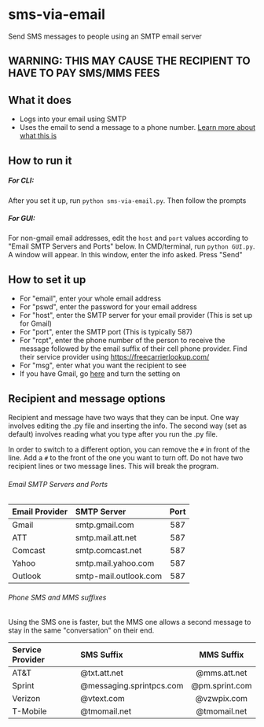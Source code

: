 # sms-via-email
Send SMS messages to people using an SMTP email server
## WARNING: THIS MAY CAUSE THE RECIPIENT TO HAVE TO PAY SMS/MMS FEES
## What it does
- Logs into your email using SMTP
- Uses the email to send a message to a phone number. [Learn more about what this is](https://www.att.com/esupport/article.html#!/wireless/KM1061254)

## How to run it
##### For CLI:
After you set it up, run `python sms-via-email.py`. Then follow the prompts

##### For GUI:
For non-gmail email addresses, edit the `host` and `port` values according to "Email SMTP Servers and Ports" below. In CMD/terminal, run `python GUI.py`. A window will appear. In this window, enter the info asked. Press "Send"

## How to set it up
- For "email", enter your whole email address
- For "pswd", enter the password for your email address
- For "host", enter the SMTP server for your email provider (This is set up for Gmail)
- For "port", enter the SMTP port (This is typically 587)
- For "rcpt", enter the phone number of the person to receive the message followed by the email suffix of their cell phone provider. Find their service provider using https://freecarrierlookup.com/
- For "msg", enter what you want the recipient to see
- If you have Gmail, go [here](https://www.google.com/settings/security/lesssecureapps) and turn the setting on

## Recipient and message options
Recipient and message have two ways that they can be input. One way involves editing the .py file and inserting the info. The second way (set as default) involves reading what you type after you run the .py file.

In order to switch to a different option, you can remove the `#` in front of the line. Add a `#` to the front of the one you want to turn off. Do not have two recipient lines or two message lines. This will break the program.

###### Email SMTP Servers and Ports
| Email Provider | SMTP Server | Port |
| :- | :- | :-: |
| Gmail | smtp.gmail.com | 587 |
| ATT | smtp.mail.att.net | 587 |
| Comcast | smtp.comcast.net | 587 |
| Yahoo | smtp.mail.yahoo.com | 587 |
| Outlook | smtp-mail.outlook.com | 587 |

###### Phone SMS and MMS suffixes
Using the SMS one is faster, but the MMS one allows a second message to stay in the same "conversation" on their end.

| Service Provider | SMS Suffix | MMS Suffix |
| :- | :- | :-: |
| AT&T | @txt.att.net | @mms.att.net |
| Sprint | @messaging.sprintpcs.com | @pm.sprint.com |
| Verizon | @vtext.com | @vzwpix.com |
| T-Mobile | @tmomail.net | @tmomail.net |
